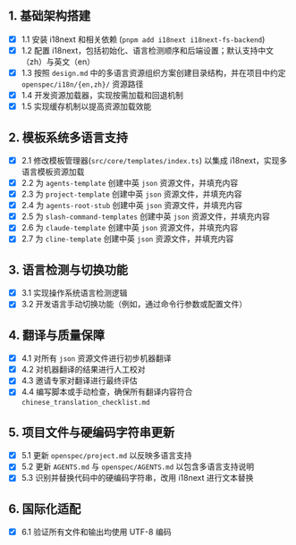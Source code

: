 ﻿## 1. 基础架构搭建
- [x] 1.1 安装 i18next 和相关依赖 (`pnpm add i18next i18next-fs-backend`)
- [x] 1.2 配置 i18next，包括初始化、语言检测顺序和后端设置；默认支持中文（zh）与英文（en）
- [x] 1.3 按照 `design.md` 中的多语言资源组织方案创建目录结构，并在项目中约定 `openspec/i18n/{en,zh}/` 资源路径
- [x] 1.4 开发资源加载器，实现按需加载和回退机制
- [x] 1.5 实现缓存机制以提高资源加载效能

## 2. 模板系统多语言支持
- [x] 2.1 修改模板管理器(`src/core/templates/index.ts`) 以集成 i18next，实现多语言模板资源加载
- [x] 2.2 为 `agents-template` 创建中英 `json` 资源文件，并填充内容
- [x] 2.3 为 `project-template` 创建中英 `json` 资源文件，并填充内容
- [x] 2.4 为 `agents-root-stub` 创建中英 `json` 资源文件，并填充内容
- [x] 2.5 为 `slash-command-templates` 创建中英 `json` 资源文件，并填充内容
- [x] 2.6 为 `claude-template` 创建中英 `json` 资源文件，并填充内容
- [x] 2.7 为 `cline-template` 创建中英 `json` 资源文件，并填充内容

## 3. 语言检测与切换功能
- [x] 3.1 实现操作系统语言检测逻辑
- [x] 3.2 开发语言手动切换功能（例如，通过命令行参数或配置文件）

## 4. 翻译与质量保障
- [x] 4.1 对所有 `json` 资源文件进行初步机器翻译
- [x] 4.2 对机器翻译的结果进行人工校对
- [x] 4.3 邀请专家对翻译进行最终评估
- [x] 4.4 编写脚本或手动检查，确保所有翻译内容符合 `chinese_translation_checklist.md`

## 5. 项目文件与硬编码字符串更新
- [x] 5.1 更新 `openspec/project.md` 以反映多语言支持
- [x] 5.2 更新 `AGENTS.md` 与 `openspec/AGENTS.md` 以包含多语言支持说明
- [x] 5.3 识别并替换代码中的硬编码字符串，改用 i18next 进行文本替换

## 6. 国际化适配
- [x] 6.1 验证所有文件和输出均使用 UTF-8 编码